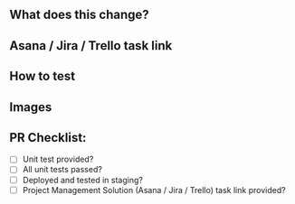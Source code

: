 ## What does this change?
<!-- A PR should have enough detail to be understandable far in the future. e.g what is the problem/why is the change needed, how does it solve it and any questions or points of discussion. Prefer copying information from an Asana / Jira / Trello card over linking to it; the card may not always exist and reviewers may not have access to the board. -->

## Asana / Jira / Trello task link
<!-- Provide Asana / Jira / Trello task link here -->

## How to test
<!-- Provide instructions to help others verify the change. This could take the form of "On PROD, do X and witness Y. On this branch, do X and witness Z. " -->

## Images
<!-- Usually only applicable to UI changes, what did it look like before and what will it look like after? -->

## PR Checklist:

-   [ ] Unit test provided?
-   [ ] All unit tests passed?
-   [ ] Deployed and tested in staging?
-   [ ] Project Management Solution (Asana / Jira / Trello) task link provided?
